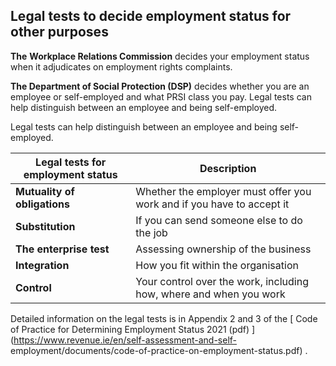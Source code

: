 ##  Legal tests to decide employment status for other purposes

**The** **Workplace Relations Commission** decides your employment status when
it adjudicates on employment rights complaints.

**The Department of Social Protection (DSP)** decides whether you are an
employee or self-employed and what PRSI class you pay. Legal tests can help
distinguish between an employee and being self-employed.

Legal tests can help distinguish between an employee and being self-employed.

**Legal tests for employment status** |  **Description**  
---|---  
**Mutuality of obligations** |  Whether the employer must offer you work and if you have to accept it   
**Substitution** |  If you can send someone else to do the job   
**The enterprise test** |  Assessing ownership of the business   
**Integration** |  How you fit within the organisation   
**Control** |  Your control over the work, including how, where and when you work   
  
Detailed information on the legal tests is in Appendix 2 and 3 of the [ Code
of Practice for Determining Employment Status 2021 (pdf)
](https://www.revenue.ie/en/self-assessment-and-self-
employment/documents/code-of-practice-on-employment-status.pdf) .
